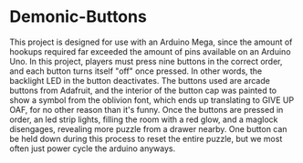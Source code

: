 # Demonic-Buttons
This project is designed for use with an Arduino Mega, since the amount of hookups required far exceeded the amount of pins available on an Arduino Uno.
In this project, players must press nine buttons in the correct order, and each button turns itself "off" once pressed. In other words, the backlight LED in the button deactivates.
The buttons used are arcade buttons from Adafruit, and the interior of the button cap was painted to show a symbol from the oblivion font, which ends up translating to GIVE UP OAF, for no other reason than it's funny.
Once the buttons are pressed in order, an led strip lights, filling the room with a red glow, and a maglock disengages, revealing more puzzle from a drawer nearby.
One button can be held down during this process to reset the entire puzzle, but we most often just power cycle the arduino anyways.
